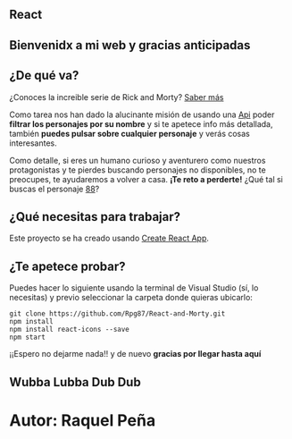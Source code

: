 ## React

## **Bienvenidx a mi web y gracias anticipadas**

## ¿De qué va?

¿Conoces la increible serie de Rick and Morty? [Saber más](https://www.filmaffinity.com/es/film551351.html)

Como tarea nos han dado la alucinante misión de usando una [Api](https://rickandmortyapi.com/api/character) poder **filtrar los personajes por su nombre** y si te apetece info más detallada, también **puedes pulsar sobre cualquier personaje** y verás cosas interesantes.

Como detalle, si eres un humano curioso y aventurero como nuestros protagonistas y te pierdes buscando personajes no disponibles, no te preocupes, te ayudaremos a volver a casa. **¡Te reto a perderte!** ¿Qué tal si buscas el personaje [88](https://rpg87.github.io/React-and-Morty/#/CharacterDetail/88)?

## ¿Qué necesitas para trabajar?

Este proyecto se ha creado usando [Create React App](https://github.com/facebook/create-react-app).

## ¿Te apetece probar?

Puedes hacer lo siguiente usando la terminal de Visual Studio (sí, lo necesitas) y previo seleccionar la carpeta donde quieras ubicarlo:

```
git clone https://github.com/Rpg87/React-and-Morty.git
npm install
npm install react-icons --save
npm start

```

¡¡Espero no dejarme nada!! y de nuevo **gracias por llegar hasta aquí**

## Wubba Lubba Dub Dub

# Autor: Raquel Peña

